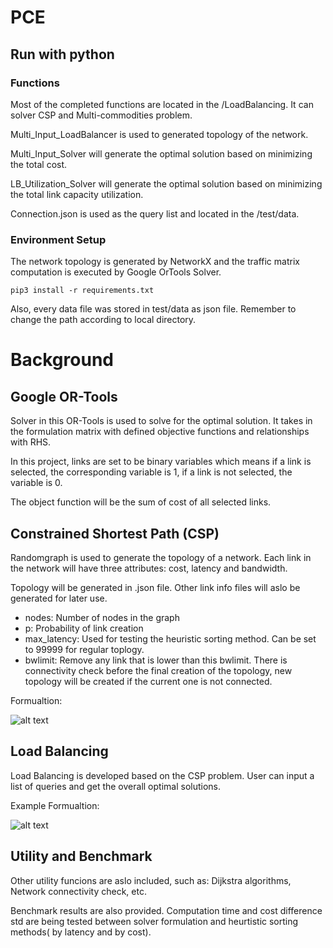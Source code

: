 # PCE
## Run with python
### Functions
Most of the completed functions are located in the /LoadBalancing. It can solver CSP and Multi-commodities problem.

Multi_Input_LoadBalancer is used to generated topology of the network.

Multi_Input_Solver will generate the optimal solution based on minimizing the total cost.

LB_Utilization_Solver will generate the optimal solution based on minimizing the total link capacity utilization.

Connection.json is used as the query list and  located in the /test/data.
### Environment Setup

The network topology is generated by NetworkX and the traffic matrix computation is executed by Google OrTools Solver. 
```
pip3 install -r requirements.txt
```
Also, every data file was stored in test/data as json file. Remember to change the path according to local directory.

# Background
## Google OR-Tools
Solver in this OR-Tools is used to solve for the optimal solution. It takes in the formulation matrix with defined objective functions and relationships with RHS. 

In this project, links are set to be binary variables which means if a link is selected, the corresponding variable is 1, if a link is not selected, the variable is 0.

The object function will be the sum of cost of all selected links.


## Constrained Shortest Path (CSP)

Randomgraph is used to generate the topology of a network. Each link in the network will have three attributes: cost, latency and bandwidth.

Topology will be generated in .json file. Other link info files will aslo be generated for later use.

- nodes: Number of nodes in the graph
- p: Probability of link creation
- max_latency: Used for testing the heuristic sorting method. Can be set to 99999 for regular toplogy.
- bwlimit: Remove any link that is lower than this bwlimit. There is connectivity check before the final creation of the topology, new topology will be created if the current one is not connected.

Formualtion:

![alt text](https://github.com/yifei666/pce/blob/e65eec6f1b4886e68c26d332420f64d34ff397eb/Reference/CSP_formulation_latex.png)

## Load Balancing

Load Balancing is developed based on the CSP problem. User can input a list of queries and get the overall optimal solutions. 

Example Formualtion:

![alt text](https://github.com/yifei666/pce/blob/91f8fb82f85d5ada8714b597c5cd5ae4979ba92b/Reference/LoadBalancing_Ex.png)

## Utility and Benchmark

Other utility funcions are aslo included, such as: Dijkstra algorithms, Network connectivity check, etc.

Benchmark results are also provided. Computation time and cost difference std are being tested between solver formulation and heurtistic sorting methods( by latency and by cost).
